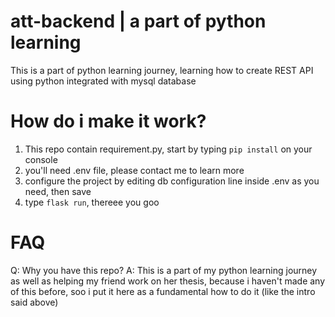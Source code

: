 # att-backend | a part of python learning

This is a part of python learning journey, learning how to create REST API using python integrated with mysql database

# How do i make it work?
1. This repo contain requirement.py, start by typing `pip install` on your console
2. you'll need .env file, please contact me to learn more
3. configure the project by editing db configuration line inside .env as you need, then save
5. type `flask run`, thereee you goo

# FAQ
Q: Why you have this repo?
A: This is a part of my python learning journey as well as helping my friend work on her thesis, because i haven't made any of this before, soo i put it here as a fundamental how to do it (like the intro said above)

